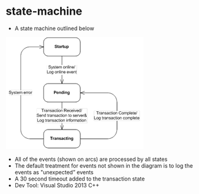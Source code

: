# state-machine

* A state machine outlined below

![Diagram](state-machine.png)

* All of the events (shown on arcs) are processed by all states
* The default treatment for events not shown in the diagram is to log the events as "unexpected” events
* A 30 second timeout added to the transaction state
* Dev Tool: Visual Studio 2013 C++
